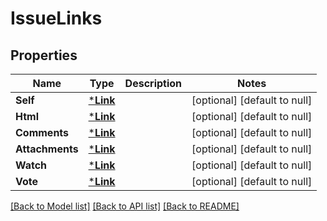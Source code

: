 # IssueLinks

## Properties
Name | Type | Description | Notes
------------ | ------------- | ------------- | -------------
**Self** | [***Link**](Link.md) |  | [optional] [default to null]
**Html** | [***Link**](Link.md) |  | [optional] [default to null]
**Comments** | [***Link**](Link.md) |  | [optional] [default to null]
**Attachments** | [***Link**](Link.md) |  | [optional] [default to null]
**Watch** | [***Link**](Link.md) |  | [optional] [default to null]
**Vote** | [***Link**](Link.md) |  | [optional] [default to null]

[[Back to Model list]](../README.md#documentation-for-models) [[Back to API list]](../README.md#documentation-for-api-endpoints) [[Back to README]](../README.md)


